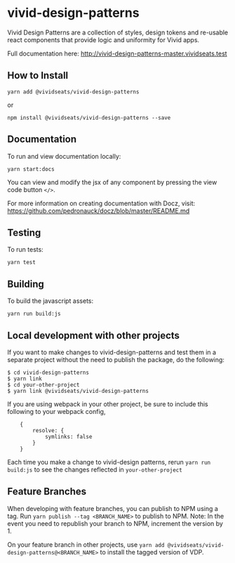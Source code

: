 # vivid-design-patterns

Vivid Design Patterns are a collection of styles, design tokens and re-usable react components that provide logic and uniformity for Vivid apps.

Full documentation here: http://vivid-design-patterns-master.vividseats.test

## How to Install
`yarn add @vividseats/vivid-design-patterns`

or

`npm install @vividseats/vivid-design-patterns --save`

  
## Documentation
To run and view documentation locally:

`yarn start:docs`

You can view and modify the jsx of any component by pressing the view code button `</>`.

For more information on creating documentation with Docz, visit: https://github.com/pedronauck/docz/blob/master/README.md


## Testing
To run tests:

`yarn test`

## Building
To build the javascript assets:

`yarn run build:js`

## Local development with other projects
If you want to make changes to vivid-design-patterns and test them in a separate project without the need to publish the package, do the following:

```$xslt
$ cd vivid-design-patterns
$ yarn link
$ cd your-other-project
$ yarn link @vividseats/vivid-design-patterns
``` 

If you are using webpack in your other project, be sure to include this following to your webpack config,

```$xslt
    {
        resolve: {
            symlinks: false
        }
    }
```

Each time you make a change to vivid-design patterns, rerun `yarn run build:js` to see the changes reflected in `your-other-project`

## Feature Branches

When developing with feature branches, you can publish to NPM using a tag. Run `yarn publish --tag <BRANCH_NAME>` to publish to NPM.
Note: In the event you need to republish your branch to NPM, increment the version by 1.

On your feature branch in other projects, use `yarn add @vividseats/vivid-design-patterns@<BRANCH_NAME>` to install the tagged version of VDP.



